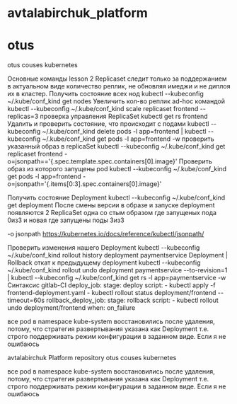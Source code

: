 # avtalabirchuk_platform
# otus
otus couses kubernetes

Основные команды lesson 2
Replicaset следит только за поддержанием в актуальном виде количество реплик, не обновляя имеджи и не диплоя их в кластер.
Получить состояние всех нод
    kubectl --kubeconfig ~/.kube/conf_kind get nodes
Увеличить кол-во реплик ad-hoc командой
    kubectl --kubeconfig ~/.kube/conf_kind scale replicaset frontend --replicas=3
проверка управления ReplicaSet 
    kubectl get rs frontend
Удалить и проверить состояние, что происходит с подами
    kubectl --kubeconfig ~/.kube/conf_kind delete pods -l app=frontend | kubectl --kubeconfig ~/.kube/conf_kind get pods -l app=frontend -w
проверить указанный образ в replicaSet 
     kubectl --kubeconfig ~/.kube/conf_kind  get replicaset frontend -o=jsonpath=='{.spec.template.spec.containers[0].image}'
Проверить образ из которого запущены pod
    kubectl --kubeconfig ~/.kube/conf_kind get pods -l app=frontend -o=jsonpath='{.items[0:3].spec.containers[0].image}'

Получить состояние Deployment
    kubectl --kubeconfig ~/.kube/conf_kind get deployment
После смены версии в образе и запуске deployment появляются 2 ReplicaSet одна со стым образом где запущеных пода 0из3 и новая где запущены поды 3из3

-o jsonpath    https://kubernetes.io/docs/reference/kubectl/jsonpath/

Проверить изменения нашего Deployment
    kubectl --kubeconfig ~/.kube/conf_kind rollout history deployment paymentservice
Deployment | Rollback
    откат к предыдущему deployment
        kubectl --kubeconfig ~/.kube/conf_kind rollout undo deployment paymentservice --to-revision=1 | kubectl --kubeconfig ~/.kube/conf_kind get rs -l app=paymentservice -w
Синтаксис gitlab-CI
deploy_job:
    stage: deploy
    script:
        - kubectl apply -f frontend-deployment.yaml
        - kubectl rollout status deployment/frontend --timeout=60s
rollback_deploy_job:
    stage: rollback
    script:
        - kubectl rollout undo deployment/frontend
    when: on_failure
    
все pod в namespace kube-system восстановились после удаления, потому, что стратегия развертывания указана как Deployment т.е. строго поддерживать режим конфигурации в заданном виде. Если я не ошибаюсь


avtalabirchuk Platform repository
otus couses kubernetes

все pod в namespace kube-system восстановились после удаления, потому, что стратегия развертывания указана как Deployment т.е. строго поддерживать режим конфигурации в заданном виде. Если я не ошибаюсь